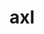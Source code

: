 ---
title: "axl"
layout: cache
categories: [package, develop-2025-05-18]
meta: {"compilers": ["cce@18.0.0", "gcc@11.1.0", "gcc@11.4.0", "gcc@7.5.0", "intel-oneapi-compilers@2025.1.0"], "num_specs": 10, "num_specs_by_stack": {"data-vis-sdk": 1, "e4s": 3, "e4s-cray-rhel": 1, "e4s-neoverse-v2": 2, "e4s-oneapi": 2, "radiuss": 1, "root": 10}, "oss": ["rhel8", "ubuntu18.04", "ubuntu20.04", "ubuntu22.04"], "platforms": ["linux"], "stacks": ["data-vis-sdk", "e4s", "e4s-cray-rhel", "e4s-neoverse-v2", "e4s-oneapi", "radiuss", "root"], "targets": ["neoverse_v2", "x86_64_v3"], "versions": ["0.9.0"]}
spec_details: [{"compiler": "gcc@11.4.0", "hash": "bqfwt5obkzeji5jphbbmejcpymaakew4", "os": "ubuntu22.04", "platform": "linux", "size": "-", "stacks": ["e4s", "root"], "target": "x86_64_v3", "variants": ["async_api:=daemon", "+bbapi", "~bbapi_fallback", "build_system=cmake", "build_type=Release", "~dw", "generator=make", "~ipo", "+mpi", "+pthreads", "+shared"], "versions": ["0.9.0"]}, {"compiler": "gcc@11.4.0", "hash": "ce7tdpdgm7uycnx22o2rshh62tkbj55b", "os": "ubuntu22.04", "platform": "linux", "size": "-", "stacks": ["e4s", "root"], "target": "x86_64_v3", "variants": ["async_api:=daemon", "+bbapi", "~bbapi_fallback", "build_system=cmake", "build_type=Release", "~dw", "generator=make", "~ipo", "+mpi", "+pthreads", "+shared"], "versions": ["0.9.0"]}, {"compiler": "gcc@11.4.0", "hash": "dlkwociwdp7o4rfimgarsaubebeb3fly", "os": "ubuntu22.04", "platform": "linux", "size": "-", "stacks": ["e4s-neoverse-v2", "root"], "target": "neoverse_v2", "variants": ["async_api:=daemon", "~bbapi", "~bbapi_fallback", "build_system=cmake", "build_type=Release", "~dw", "generator=make", "~ipo", "+mpi", "+pthreads", "+shared"], "versions": ["0.9.0"]}, {"compiler": "gcc@11.1.0", "hash": "eyqwck3feddksu7ztinpx7xwhgqsezod", "os": "ubuntu20.04", "platform": "linux", "size": "-", "stacks": ["data-vis-sdk", "root"], "target": "x86_64_v3", "variants": ["async_api:=daemon", "+bbapi", "~bbapi_fallback", "build_system=cmake", "build_type=Release", "~dw", "generator=make", "~ipo", "+mpi", "+pthreads", "+shared"], "versions": ["0.9.0"]}, {"compiler": "intel-oneapi-compilers@2025.1.0", "hash": "fmwdrpxcpya4qppkz73xwvzzl6ofivzn", "os": "ubuntu22.04", "platform": "linux", "size": "-", "stacks": ["e4s-oneapi", "root"], "target": "x86_64_v3", "variants": ["async_api:=daemon", "~bbapi", "~bbapi_fallback", "build_system=cmake", "build_type=Release", "~dw", "generator=make", "~ipo", "+mpi", "+pthreads", "+shared"], "versions": ["0.9.0"]}, {"compiler": "intel-oneapi-compilers@2025.1.0", "hash": "ft2jmxt47fknilsvgqjexzcsqfrrnisz", "os": "ubuntu22.04", "platform": "linux", "size": "-", "stacks": ["e4s-oneapi", "root"], "target": "x86_64_v3", "variants": ["async_api:=daemon", "+bbapi", "~bbapi_fallback", "build_system=cmake", "build_type=Release", "~dw", "generator=make", "~ipo", "+mpi", "+pthreads", "+shared"], "versions": ["0.9.0"]}, {"compiler": "gcc@11.4.0", "hash": "k3qjcqnbz4m2pbwmqoqqpywoe4pnknua", "os": "ubuntu22.04", "platform": "linux", "size": "-", "stacks": ["e4s-neoverse-v2", "root"], "target": "neoverse_v2", "variants": ["async_api:=daemon", "+bbapi", "~bbapi_fallback", "build_system=cmake", "build_type=Release", "~dw", "generator=make", "~ipo", "+mpi", "+pthreads", "+shared"], "versions": ["0.9.0"]}, {"compiler": "cce@18.0.0", "hash": "nyxkpk5eitu62irbjpjgwxyyuch4s5z2", "os": "rhel8", "platform": "linux", "size": "-", "stacks": ["e4s-cray-rhel", "root"], "target": "x86_64_v3", "variants": ["async_api:=daemon", "+bbapi", "~bbapi_fallback", "build_system=cmake", "build_type=Release", "~dw", "generator=make", "~ipo", "+mpi", "+pthreads", "+shared"], "versions": ["0.9.0"]}, {"compiler": "gcc@11.4.0", "hash": "oqm3ylmzwfgibtwgdojt5il6dqwws27k", "os": "ubuntu22.04", "platform": "linux", "size": "-", "stacks": ["e4s", "root"], "target": "x86_64_v3", "variants": ["async_api:=daemon", "~bbapi", "~bbapi_fallback", "build_system=cmake", "build_type=Release", "~dw", "generator=make", "~ipo", "+mpi", "+pthreads", "+shared"], "versions": ["0.9.0"]}, {"compiler": "gcc@7.5.0", "hash": "y7zaz3bfn4ro4wlm4p7bhwwnhjs5calo", "os": "ubuntu18.04", "platform": "linux", "size": "-", "stacks": ["radiuss", "root"], "target": "x86_64_v3", "variants": ["async_api:=daemon", "~bbapi", "~bbapi_fallback", "build_system=cmake", "build_type=Release", "~dw", "generator=make", "~ipo", "+mpi", "+pthreads", "+shared"], "versions": ["0.9.0"]}]
---